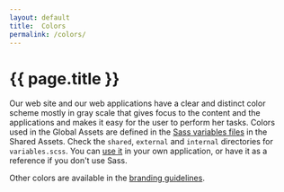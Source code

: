 ```yaml
---
layout: default
title:  Colors
permalink: /colors/
---
```


# {{ page.title }}

Our web site and our web applications have a clear and distinct color scheme mostly in gray scale that gives focus to the content and the applications and makes it easy for the user to perform her tasks. Colors used in the Global Assets are defined in the [Sass variables files](https://github.com/malmostad/shared_assets/tree/master/stylesheets) in the Shared Assets. Check the `shared`, `external` and `internal` directories for `variables.scss`. You can [use it](https://github.com/malmostad/shared_assets/) in your own application, or have it as a reference if you don't use Sass.

Other colors are available in the [branding guidelines](http://malmo.se/Kommun--politik/Sa-arbetar-vi-med.../Kommunikationsfragor/Grafisk-manual.html).
